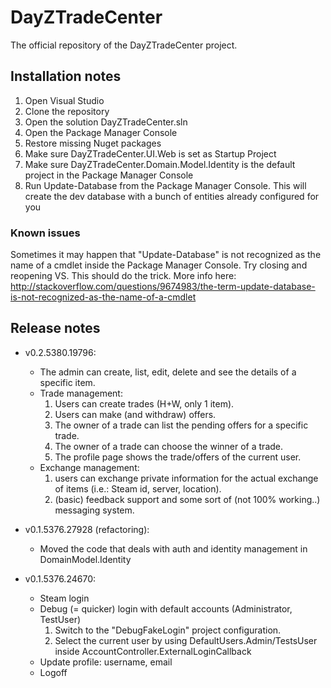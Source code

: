 DayZTradeCenter
===============

The official repository of the DayZTradeCenter project.

## Installation notes

1. Open Visual Studio
2. Clone the repository
3. Open the solution DayZTradeCenter.sln
4. Open the Package Manager Console
5. Restore missing Nuget packages
6. Make sure DayZTradeCenter.UI.Web is set as Startup Project
7. Make sure DayZTradeCenter.Domain.Model.Identity is the default project in the Package Manager Console
8. Run Update-Database from the Package Manager Console. This will create the dev database with a bunch of entities already configured for you

### Known issues

Sometimes it may happen that "Update-Database" is not recognized as the name of a cmdlet inside the Package Manager Console. Try closing and reopening VS. This should do the trick. More info here: http://stackoverflow.com/questions/9674983/the-term-update-database-is-not-recognized-as-the-name-of-a-cmdlet


## Release notes

- v0.2.5380.19796:
  - The admin can create, list, edit, delete and see the details of a specific item.
  - Trade management:
    1. Users can create trades (H+W, only 1 item).
    2. Users can make (and withdraw) offers. 
    3. The owner of a trade can list the pending offers for a specific trade.
    4. The owner of a trade can choose the winner of a trade.
    3. The profile page shows the trade/offers of the current user.
  - Exchange management:
    1. users can exchange private information for the actual exchange of items (i.e.: Steam id, server, location).
    2. (basic) feedback support and some sort of (not 100% working..) messaging system.

- v0.1.5376.27928 (refactoring):
  - Moved the code that deals with auth and identity management in DomainModel.Identity

- v0.1.5376.24670:
  - Steam login
  - Debug (= quicker) login with default accounts (Administrator, TestUser)
    1. Switch to the "DebugFakeLogin" project configuration.
    2. Select the current user by using DefaultUsers.Admin/TestsUser inside AccountController.ExternalLoginCallback
  - Update profile: username, email
  - Logoff
